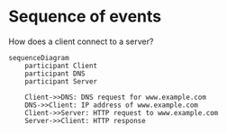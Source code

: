 # Sequence of events

How does a client connect to a server?

<!-- SequenceDiagram with DNS and simple HTTP ca^l -->

```mermaid
sequenceDiagram
    participant Client
    participant DNS
    participant Server

    Client->>DNS: DNS request for www.example.com
    DNS->>Client: IP address of www.example.com
    Client->>Server: HTTP request to www.example.com
    Server->>Client: HTTP response
```
